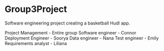 # Group3Project
Software engineering project creating a basketball Hudl app. 


Project Management   - Entire group
Software engineer    - Connor
Deployment Engineer  - Soorya
Data engineer        - Nana
Test engineer        - Emily
Requirements analyst - Liliana 
